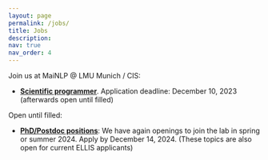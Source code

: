 ```yaml
---
layout: page
permalink: /jobs/
title: Jobs
description: 
nav: true
nav_order: 4
---
```


Join us at MaiNLP @ LMU Munich / CIS:

- [**Scientific programmer**](/assets/pdf/scientific_programmer_mainlp.pdf). Application deadline: December 10, 2023 (afterwards open until filled)


Open until filled:
  
- [**PhD/Postdoc positions**](/assets/pdf/PhD-postdoc-MaiNLP2024.pdf): We have again openings to join the lab in spring or summer 2024. Apply by December 14, 2024. (These topics are also open for current ELLIS applicants)

<!-- Besides, we are always interested in hearing from interested candidates. -->

<!-- Please send CV, transcripts and a copy of your Master's thesis (for PhD applications; draft is ok) or publication record (for postDoc applications), names of two references and a motivation letter stating your research interests to jobs@cis.lmu.de, subject: "PhD application" or "postdoc application". Send all documents as a single PDF; give the PDF a name that includes your name. Positions are open until filled. --> 


